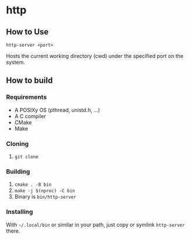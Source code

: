 # http

## How to Use

```
http-server <port>
```

Hosts the current working directory (cwd) under the specified port on the system.

## How to build

### Requirements

- A POSIXy OS (pthread, unistd.h, ...)
- A C compiler
- CMake
- Make

### Cloning

1. `git clone`

### Building

1. `cmake . -B bin`
2. `make -j $(nproc) -C bin`
3. Binary is `bin/http-server`

### Installing

With `~/.local/bin` or similar in your path, just copy or symlink `http-server` there.
